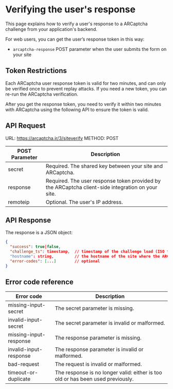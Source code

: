# Verifying the user's response

This page explains how to verify a user's response to a ARCaptcha challenge from your application's backend.

For web users, you can get the user’s response token in this way:

- `arcaptcha-response` POST parameter when the user submits the form on your site

## Token Restrictions

Each ARCaptcha user response token is valid for two minutes, and can only be verified once to prevent replay attacks. If you need a new token, you can re-run the ARCaptcha verification.

After you get the response token, you need to verify it within two minutes with ARCaptcha using the following API to ensure the token is valid.

## API Request

URL: https://arcaptcha.ir/3/siteverify METHOD: POST

| POST Parameter | Description                                                                                       |
| -------------- | ------------------------------------------------------------------------------------------------- |
| secret         | Required. The shared key between your site and ARCaptcha.                                         |
| response       | Required. The user response token provided by the ARCaptcha client-side integration on your site. |
| remoteip       | Optional. The user's IP address.                                                                  |

## API Response

The response is a JSON object:

```json
{
  "success": true|false,
  "challenge_ts": timestamp,  // timestamp of the challenge load (ISO format yyyy-MM-dd'T'HH:mm:ssZZ)
  "hostname": string,         // the hostname of the site where the ARCaptcha was solved
  "error-codes": [...]        // optional
}
```

## Error code reference

| Error code             | Description                                                                     |
| ---------------------- | ------------------------------------------------------------------------------- |
| missing-input-secret   | The secret parameter is missing.                                                |
| invalid-input-secret   | The secret parameter is invalid or malformed.                                   |
| missing-input-response | The response parameter is missing.                                              |
| invalid-input-response | The response parameter is invalid or malformed.                                 |
| bad-request            | The request is invalid or malformed.                                            |
| timeout-or-duplicate   | The response is no longer valid: either is too old or has been used previously. |

